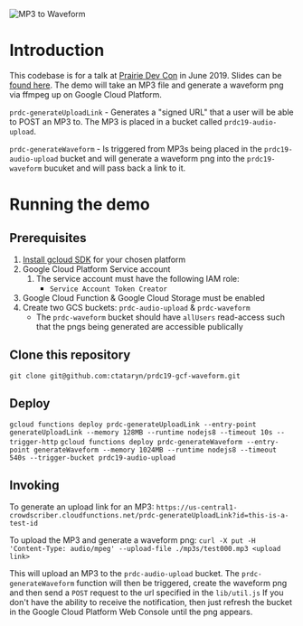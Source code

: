 ![MP3 to Waveform](/assets/images/mp3towaveform.png?raw=true "MP3 to Waveform")

# Introduction
This codebase is for a talk at [Prairie Dev Con](http://www.prairiedevcon.com/) in June 2019. Slides can be [found here](/slides/PrDC19%20-%20Google%20Cloud%20Functions.pdf?raw=true). The demo will take an MP3 file and generate a waveform png via ffmpeg up on Google Cloud Platform.

`prdc-generateUploadLink` - Generates a "signed URL" that a user will be able to POST an MP3 to. The MP3 is placed in a bucket called `prdc19-audio-upload`.

`prdc-generateWaveform` - Is triggered from MP3s being placed in the `prdc19-audio-upload` bucket and will generate a waveform png into the `prdc19-waveform` bucuket and will pass back a link to it.

# Running the demo

## Prerequisites

1. [Install gcloud SDK](https://cloud.google.com/sdk/docs/quickstarts) for your chosen platform
1. Google Cloud Platform Service account
   1. The service account must have the following IAM role:
      * `Service Account Token Creator`
1. Google Cloud Function & Google Cloud Storage must be enabled
1. Create two GCS buckets: `prdc-audio-upload` & `prdc-waveform`
   * The `prdc-waveform` bucket should have `allUsers` read-access such that the pngs being generated are accessible publically

## Clone this repository

`git clone git@github.com:ctataryn/prdc19-gcf-waveform.git`

## Deploy

`gcloud functions deploy prdc-generateUploadLink --entry-point generateUploadLink --memory 128MB --runtime nodejs8 --timeout 10s --trigger-http`
`gcloud functions deploy prdc-generateWaveform --entry-point generateWaveform --memory 1024MB --runtime nodejs8 --timeout 540s --trigger-bucket prdc19-audio-upload`

## Invoking

To generate an upload link for an MP3:
`https://us-central1-crowdscriber.cloudfunctions.net/prdc-generateUploadLink?id=this-is-a-test-id`

To upload the MP3 and generate a waveform png:
`curl -X put -H 'Content-Type: audio/mpeg' --upload-file ./mp3s/test000.mp3 <upload link>`

This will upload an MP3 to the `prdc-audio-upload` bucket. The `prdc-generateWaveform` function will
then be triggered, create the waveform png and then send a `POST` request to the url specified in the `lib/util.js`
If you don't have the ability to receive the notification, then just refresh the bucket in the Google Cloud
Platform Web Console until the png appears.

